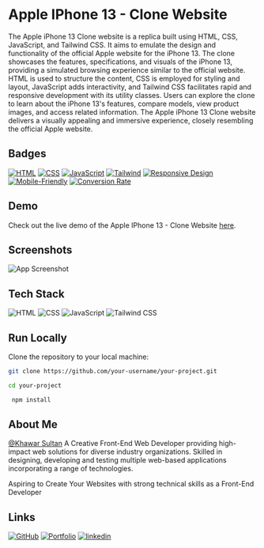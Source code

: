 # Apple IPhone 13 - Clone Website

The Apple iPhone 13 Clone website is a replica built using HTML, CSS, JavaScript, and Tailwind CSS. It aims to emulate the design and functionality of the official Apple website for the iPhone 13. The clone showcases the features, specifications, and visuals of the iPhone 13, providing a simulated browsing experience similar to the official website. HTML is used to structure the content, CSS is employed for styling and layout, JavaScript adds interactivity, and Tailwind CSS facilitates rapid and responsive development with its utility classes. Users can explore the clone to learn about the iPhone 13's features, compare models, view product images, and access related information. The Apple iPhone 13 Clone website delivers a visually appealing and immersive experience, closely resembling the official Apple website.

## Badges

[![HTML](https://img.shields.io/badge/Built%20with-HTML-orange?style=flat-square&logo=html5)](https://www.w3.org/html/)
[![CSS](https://img.shields.io/badge/Styled%20with-CSS-blue?style=flat-square&logo=css3&logoColor=blue)](https://www.w3.org/Style/CSS/Overview.en.html)
[![JavaScript](https://img.shields.io/badge/Powered%20by-JavaScript-yellow?style=flat-square&logo=javascript)](https://developer.mozilla.org/en-US/docs/Web/JavaScript)
[![Tailwind](https://img.shields.io/badge/CSS%20framework-Tailwind%20Css-2C5282?style=flat-square&logo=tailwind-css&logoColor=white)](https://developer.mozilla.org/en-US/docs/Web/JavaScript)
[![Responsive Design](https://img.shields.io/badge/Responsive-Design-green?style=flat-square&logo=responsive-design)](https://en.wikipedia.org/wiki/Responsive_web_design)
[![Mobile-Friendly](https://img.shields.io/badge/Mobile-Friendly-brightgreen?style=flat-square&logo=mobile)](https://developers.google.com/web/fundamentals/design-and-ux/principles)
[![Conversion Rate](https://img.shields.io/badge/High-Conversion%20Rate-success?style=flat-square&logo=conversionxl)](https://conversionxl.com/blog/)

## Demo

Check out the live demo of the Apple IPhone 13 - Clone Website [here](https://applephone13.netlify.app/).

## Screenshots

![App Screenshot](https://res.cloudinary.com/denajbnh4/image/upload/v1683798905/Khawar/Screenshot_8_yhhyhs.png)

## Tech Stack

![HTML](https://img.shields.io/badge/-HTML-orange?style=flat-square&logo=html5)
![CSS](https://img.shields.io/badge/-CSS-blue?style=flat-square&logo=css3)
![JavaScript](https://img.shields.io/badge/-JavaScript-yellow?style=flat-square&logo=javascript)
![Tailwind CSS](https://img.shields.io/badge/Tailwind%20CSS-2C5282?style=flat-square&for-the-badge&logo=tailwind-css&logoColor=white)

## Run Locally


Clone the repository to your local machine:

   ```bash
   git clone https://github.com/your-username/your-project.git
   ```

   ```bash
   cd your-project
   ```

```bash
 npm install
```

## About Me

[@Khawar Sultan](https://github.com/KhawarSultan) A Creative Front-End Web Developer providing high-impact web solutions for diverse industry organizations. Skilled in designing, developing and testing multiple web-based applications incorporating a range of technologies.

Aspiring to Create Your Websites with strong technical skills as a Front-End Developer

## Links

[![GitHub](https://img.shields.io/badge/Github-000?style=for-the-badge&logo=github&logoColor=white)](https://github.com/KhawarSultan)
[![Portfolio](https://img.shields.io/badge/Portfolio-000?style=for-the-badge&logo=font-awesome&logoColor=white)](https://khawarportfolio.netlify.app/)
[![linkedin](https://img.shields.io/badge/linkedin-0A66C2?style=for-the-badge&logo=linkedin&logoColor=white)](https://www.linkedin.com/in/khawar-sultan-989314209/)
